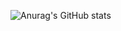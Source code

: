 


![Anurag's GitHub stats](https://github-readme-stats.vercel.app/apiBeckibuzz93=anuraghazra&theme=radical&show_icons=true)
